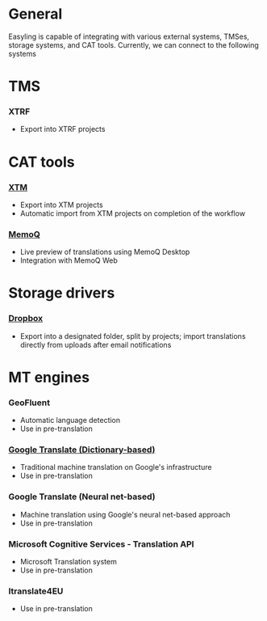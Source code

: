 # General

Easyling is capable of integrating with various external systems, TMSes, storage systems, and CAT tools. Currently, we can connect to the following systems

# TMS
### XTRF
+ Export into XTRF projects
# CAT tools
### [XTM](integrations/xtm.html)
+ Export into XTM projects
+ Automatic import from XTM projects on completion of the workflow
### [MemoQ](integrations/memoq.html)
+ Live preview of translations using MemoQ Desktop
+ Integration with MemoQ Web
# Storage drivers
### [Dropbox](integrations/dropbox.html)
+ Export into a designated folder, split by projects; import translations directly from uploads after email notifications
# MT engines
### GeoFluent
+ Automatic language detection
+ Use in pre-translation
### [Google Translate (Dictionary-based)](integrations/google.html#dictionary-based)
+ Traditional machine translation on Google's infrastructure
+ Use in pre-translation
### Google Translate (Neural net-based)
+ Machine translation using Google's neural net-based approach
+ Use in pre-translation
### Microsoft Cognitive Services - Translation API
+ Microsoft Translation system
+ Use in pre-translation
### Itranslate4EU
+ Use in pre-translation
